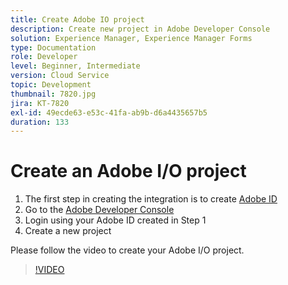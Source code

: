 ```yaml
---
title: Create Adobe IO project
description: Create new project in Adobe Developer Console
solution: Experience Manager, Experience Manager Forms
type: Documentation
role: Developer
level: Beginner, Intermediate
version: Cloud Service
topic: Development
thumbnail: 7820.jpg
jira: KT-7820
exl-id: 49ecde63-e53c-41fa-ab9b-d6a4435657b5
duration: 133
---
```

# Create an Adobe I/O project

1.  The first step in creating the integration is to create [Adobe ID](https://account.adobe.com/)
1. Go to the [Adobe Developer Console](https://console.adobe.io/home)
1. Login using your Adobe ID created in Step 1
1. Create a new project

Please follow the video to create your Adobe I/O project.

>[!VIDEO](https://video.tv.adobe.com/v/333220?quality=12&learn=on)
